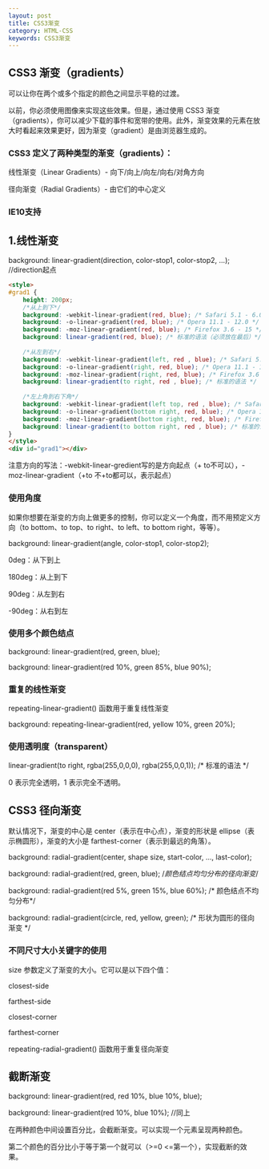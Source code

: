 ```yaml
---
layout: post
title: CSS3渐变
category: HTML-CSS
keywords: CSS3渐变
---
```


## CSS3 渐变（gradients）
可以让你在两个或多个指定的颜色之间显示平稳的过渡。

以前，你必须使用图像来实现这些效果。但是，通过使用 CSS3 渐变（gradients），你可以减少下载的事件和宽带的使用。此外，渐变效果的元素在放大时看起来效果更好，因为渐变（gradient）是由浏览器生成的。

### CSS3 定义了两种类型的渐变（gradients）：

线性渐变（Linear Gradients）- 向下/向上/向左/向右/对角方向

径向渐变（Radial Gradients）- 由它们的中心定义

### IE10支持

## 1.线性渐变
background: linear-gradient(direction, color-stop1, color-stop2, ...);  //direction起点
 
```html
<style>
#grad1 {
    height: 200px;
    /*从上到下*/
    background: -webkit-linear-gradient(red, blue); /* Safari 5.1 - 6.0 */
    background: -o-linear-gradient(red, blue); /* Opera 11.1 - 12.0 */
    background: -moz-linear-gradient(red, blue); /* Firefox 3.6 - 15 */
    background: linear-gradient(red, blue); /* 标准的语法（必须放在最后）*/
    
    /*从左到右*/
    background: -webkit-linear-gradient(left, red , blue); /* Safari 5.1 - 6.0 */
    background: -o-linear-gradient(right, red, blue); /* Opera 11.1 - 12.0 */
    background: -moz-linear-gradient(right, red, blue); /* Firefox 3.6 - 15 */
    background: linear-gradient(to right, red , blue); /* 标准的语法 */
    
    /*左上角到右下角*/
    background: -webkit-linear-gradient(left top, red , blue); /* Safari 5.1 - 6.0 */
    background: -o-linear-gradient(bottom right, red, blue); /* Opera 11.1 - 12.0 */
    background: -moz-linear-gradient(bottom right, red, blue); /* Firefox 3.6 - 15 */
    background: linear-gradient(to bottom right, red , blue); /* 标准的语法 */
}
</style>
<div id="grad1"></div>
```
注意方向的写法：-webkit-linear-gredient写的是方向起点（+ to不可以），-moz-linear-gradient（+to 不+to都可以，表示起点）

### 使用角度
如果你想要在渐变的方向上做更多的控制，你可以定义一个角度，而不用预定义方向（to bottom、to top、to right、to left、to bottom right，等等）。

background: linear-gradient(angle, color-stop1, color-stop2);

0deg：从下到上

180deg：从上到下

90deg：从左到右

-90deg：从右到左

### 使用多个颜色结点
background: linear-gradient(red, green, blue); 

background: linear-gradient(red 10%, green 85%, blue 90%); 

### 重复的线性渐变
repeating-linear-gradient() 函数用于重复线性渐变

background: repeating-linear-gradient(red, yellow 10%, green 20%);

### 使用透明度（transparent）
linear-gradient(to right, rgba(255,0,0,0), rgba(255,0,0,1)); /* 标准的语法 */

0 表示完全透明，1 表示完全不透明。

## CSS3 径向渐变
默认情况下，渐变的中心是 center（表示在中心点），渐变的形状是 ellipse（表示椭圆形），渐变的大小是 farthest-corner（表示到最远的角落）。

background: radial-gradient(center, shape size, start-color, ..., last-color);

background: radial-gradient(red, green, blue); /*颜色结点均匀分布的径向渐变*/

background: radial-gradient(red 5%, green 15%, blue 60%); /* 颜色结点不均匀分布*/

background: radial-gradient(circle, red, yellow, green); /* 形状为圆形的径向渐变 */

### 不同尺寸大小关键字的使用
size 参数定义了渐变的大小。它可以是以下四个值：

closest-side

farthest-side

closest-corner

farthest-corner

repeating-radial-gradient() 函数用于重复径向渐变

## 截断渐变
background: linear-gradient(red, red 10%, blue 10%, blue);

background: linear-gradient(red 10%, blue 10%);  //同上

在两种颜色中间设置百分比，会截断渐变。可以实现一个元素呈现两种颜色。

第二个颜色的百分比小于等于第一个就可以（>=0 <=第一个），实现截断的效果。
